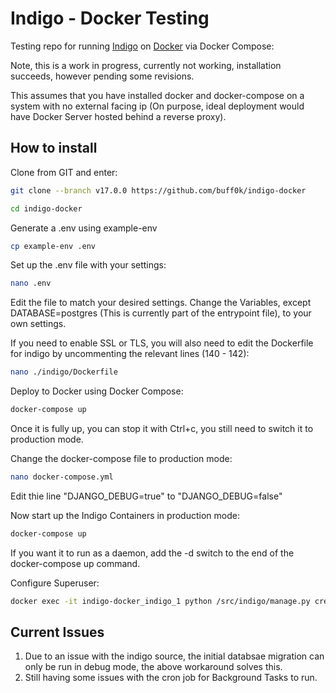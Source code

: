 # Indigo - Docker Testing

Testing repo for running [Indigo](https://github.com/laws-africa/indigo) on [Docker](https://docker.io) via Docker Compose:

Note, this is a work in progress, currently not working, installation succeeds, however pending some revisions.

This assumes that you have installed docker and docker-compose on a system with no external facing ip (On purpose, ideal deployment would have Docker Server hosted behind a reverse proxy).

## How to install

Clone from GIT and enter:

```bash
git clone --branch v17.0.0 https://github.com/buff0k/indigo-docker
```

```bash
cd indigo-docker
```

Generate a .env using example-env

```bash
cp example-env .env
```
Set up the .env file with your settings:

```bash
nano .env
```
Edit the file to match your desired settings. Change the Variables, except DATABASE=postgres (This is currently part of the entrypoint file), to your own settings.

If you need to enable SSL or TLS, you will also need to edit the Dockerfile for indigo by uncommenting the relevant lines (140 - 142):
```bash
nano ./indigo/Dockerfile
```

Deploy to Docker using Docker Compose:

```bash
docker-compose up
```
Once it is fully up, you can stop it with Ctrl+c, you still need to switch it to production mode.

Change the docker-compose file to production mode:
``` bash
nano docker-compose.yml
```
Edit thie line "DJANGO_DEBUG=true" to "DJANGO_DEBUG=false"

Now start up the Indigo Containers in production mode:
```bash
docker-compose up
``` 
If you want it to run as a daemon, add the -d switch to the end of the docker-compose up command.

Configure Superuser:

```bash
docker exec -it indigo-docker_indigo_1 python /src/indigo/manage.py createsuperuser
```

## Current Issues
1. Due to an issue with the indigo source, the initial databsae migration can only be run in debug mode, the above workaround solves this.
2. Still having some issues with the cron job for Background Tasks to run.

